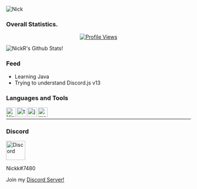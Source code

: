 
![Nick](https://cdn.discordapp.com/attachments/864214549715746867/887305304860143636/a.png)




###                                                                                                        Overall Statistics.

<a href="https://github.com/NickR69420">
  <p align="center">
    <img src="https://komarev.com/ghpvc/?username=NickR69420" alt="Profile Views">
  </p>
</a>


![NickR's Github Stats!](https://github-readme-stats.vercel.app/api?username=NickR69420&show_icons=true&theme=tokyonight)  

### Feed

- Learning Java
- Trying to understand Discord.js v13

### Languages and Tools

<img align="left" alt="Visual Studio Code" width="26px" src="https://i.imgur.com/LwSdAlE.png" />
<img align="left" alt="ts" width="26px" src="https://i.imgur.com/vSgFULR.png" />
<img align="left" alt="js" width="26px" src="https://i.imgur.com/3u1wzwE.png" />
<img align="left" alt="mongodb" width="26px" src="https://imgur.com/xN5cFRr.png" /> <br />


---


### Discord
<img align="center" alt="Discord" width="52px" src="https://www.freepnglogos.com/uploads/discord-logo-png/concours-discord-cartes-voeux-fortnite-france-6.png" />

Nickk#7480

Join my [Discord Server!](https://discord.gg/2auFJB7wUX)
